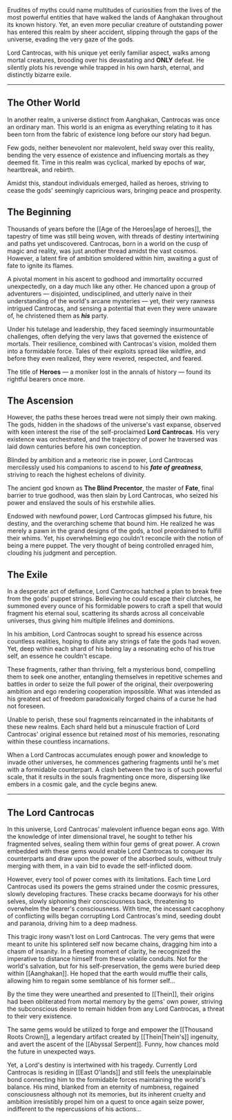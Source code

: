 

Erudites of myths could name multitudes of curiosities from the lives of the most powerful entities that have walked the lands of Aanghakan throughout its known history. Yet, an even more peculiar creature of outstanding power has entered this realm by sheer accident, slipping through the gaps of the universe, evading the very gaze of the gods.

Lord Cantrocas, with his unique yet eerily familiar aspect, walks among mortal creatures, brooding over his devastating and **ONLY** defeat. He silently plots his revenge while trapped in his own harsh, eternal, and distinctly bizarre exile.

---

## The Other World

In another realm, a universe distinct from Aanghakan, Cantrocas was once an ordinary man. This world is an enigma as everything relating to it has been torn from the fabric of existence long before our story had begun. 

Few gods, neither benevolent nor malevolent, held sway over this reality, bending the very essence of existence and influencing mortals as they deemed fit. 
Time in this realm was cyclical, marked by epochs of war, heartbreak, and rebirth. 

Amidst this, standout individuals emerged, hailed as heroes, striving to cease the gods' seemingly capricious wars, bringing peace and prosperity. 

## The Beginning

Thousands of years before the [[Age of the Heroes|age of heroes]], the tapestry of time was still being woven, with threads of destiny intertwining and paths yet undiscovered. Cantrocas, born in a world on the cusp of magic and reality, was just another thread amidst the vast cosmos. However, a latent fire of ambition smoldered within him, awaiting a gust of fate to ignite its flames.

A pivotal moment in his ascent to godhood and immortality occurred unexpectedly, on a day much like any other. He chanced upon a group of adventurers — disjointed, undisciplined, and utterly naive in their understanding of the world's arcane mysteries — yet, their very rawness intrigued Cantrocas, and sensing a potential that even they were unaware of, he christened them as _**his**_ party.

Under his tutelage and leadership, they faced seemingly insurmountable challenges, often defying the very laws that governed the existence of mortals. Their resilience, combined with Cantrocas's vision, molded them into a formidable force. Tales of their exploits spread like wildfire, and before they even realized, they were revered, respected, and feared. 

The title of **Heroes** — a moniker lost in the annals of history — found its rightful bearers once more.

## The Ascension

However, the paths these heroes tread were not simply their own making. The gods, hidden in the shadows of the universe's vast expanse, observed with keen interest the rise of the self-proclaimed **Lord Cantrocas**. His very existence was orchestrated, and the trajectory of power he traversed was laid down centuries before his own conception.

Blinded by ambition and a meteoric rise in power, Lord Cantrocas mercilessly used his companions to ascend to his _**fate of greatness**_, striving to reach the highest echelons of divinity. 

The ancient god known as **The Blind Precentor**, the master of **Fate**, final barrier to true godhood, was then slain by Lord Cantrocas, who seized his power and enslaved the souls of his erstwhile allies.

Endowed with newfound power, Lord Cantrocas glimpsed his future, his destiny, and the overarching scheme that bound him. He realized he was merely a pawn in the grand designs of the gods, a tool preordained to fulfill their whims. Yet, his overwhelming ego couldn't reconcile with the notion of being a mere puppet. The very thought of being controlled enraged him, clouding his judgment and perception.

## The Exile

In a desperate act of defiance, Lord Cantrocas hatched a plan to break free from the gods' puppet strings. Believing he could escape their clutches, he summoned every ounce of his formidable powers to craft a spell that would fragment his eternal soul, scattering its shards across all conceivable universes, thus giving him multiple lifelines and dominions.

In his ambition, Lord Cantrocas sought to spread his essence across countless realities, hoping to dilute any strings of fate the gods had woven. Yet, deep within each shard of his being lay a resonating echo of his true self, an essence he couldn't escape. 

These fragments, rather than thriving, felt a mysterious bond, compelling them to seek one another, entangling themselves in repetitive schemes and battles in order to seize the full power of the original, their overpowering ambition and ego rendering cooperation impossible. What was intended as his greatest act of freedom paradoxically forged chains of a curse he had not foreseen.

Unable to perish, these soul fragments reincarnated in the inhabitants of these new realms. Each shard held but a minuscule fraction of Lord Cantrocas' original essence but retained *most* of his memories, resonating within these countless incarnations.

When a Lord Cantrocas accumulates enough power and knowledge to invade other universes, he commences gathering fragments until he's met with a formidable counterpart. A clash between the two is of such powerful scale, that it results in the souls fragmenting once more, dispersing like embers in a cosmic gale, and the cycle begins anew.

---

## The Lord Cantrocas

In this universe, Lord Cantrocas' malevolent influence began eons ago. With the knowledge of inter dimensional travel, he sought to tether his fragmented selves, sealing them within four gems of great power. A crown embedded with these gems would enable Lord Cantrocas to conquer its counterparts and draw upon the power of the absorbed souls, without truly merging with them, in a vain bid to evade the self-inflicted doom.

However, every tool of power comes with its limitations. Each time Lord Cantrocas used its powers the gems strained under the cosmic pressures, slowly developing fractures. These cracks became doorways for his other selves, slowly siphoning their consciousness back, threatening to overwhelm the bearer's consciousness. With time, the incessant cacophony of conflicting wills began corrupting Lord Cantrocas's mind, seeding doubt and paranoia, driving him to a deep madness.

This tragic irony wasn't lost on Lord Cantrocas. The very gems that were meant to unite his splintered self now became chains, dragging him into a chasm of insanity. In a fleeting moment of clarity, he recognized the imperative to distance himself from these volatile conduits. Not for the world's salvation, but for his self-preservation, the gems were buried deep within [[Aanghakan]]. He hoped that the earth would muffle their calls, allowing him to regain some semblance of his former self...

By the time they were unearthed and presented to [[Thein]], their origins had been obliterated from mortal memory by the gems' own power, striving the subconscious desire to remain hidden from any Lord Cantrocas, a threat to their very existence.

The same gems would be utilized to forge and empower the [[Thousand Roots Crown]], a legendary artifact created by [[Thein|Thein's]] ingenuity, and avert the ascent of the [[Abyssal Serpent]].  Funny, how chances mold the future in unexpected ways.

Yet, a Lord's destiny is intertwined with his tragedy. Currently Lord Cantrocas is residing in [[East O'lands]] and still feels the unexplainable bond connecting him to the formidable forces maintaining the world's balance. His mind, blanked from an eternity of numbness, regained consciousness although not its memories, but its inherent cruelty and ambition irresistibly propel him on a quest to once again seize power, indifferent to the repercussions of his actions...
